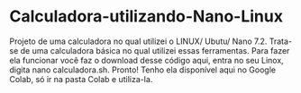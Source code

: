 # Calculadora-utilizando-Nano-Linux
Projeto de uma calculadora no qual utilizei o LINUX/ Ubutu/ Nano 7.2. Trata-se de uma calculadora básica no qual utilizei essas ferramentas. Para fazer ela funcionar você faz o download desse código aqui, entra no seu Linox, digita nano calculadora.sh. Pronto! Tenho ela disponível aqui no Google Colab, só ir na pasta Colab e utiliza-la.
